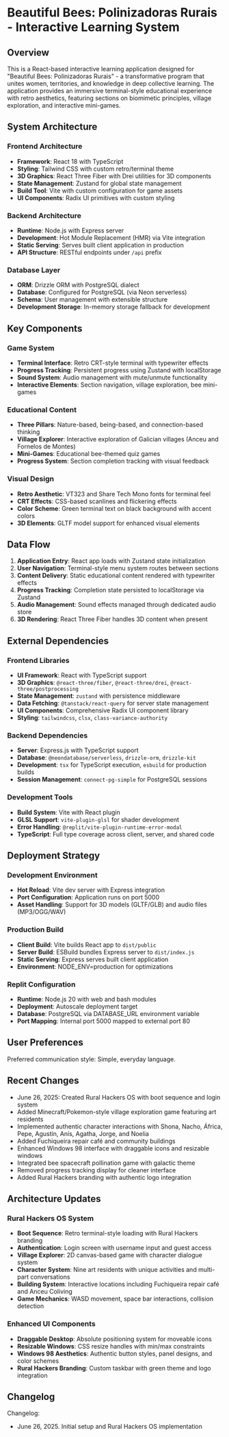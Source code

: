 # Beautiful Bees: Polinizadoras Rurais - Interactive Learning System

## Overview

This is a React-based interactive learning application designed for "Beautiful Bees: Polinizadoras Rurais" - a transformative program that unites women, territories, and knowledge in deep collective learning. The application provides an immersive terminal-style educational experience with retro aesthetics, featuring sections on biomimetic principles, village exploration, and interactive mini-games.

## System Architecture

### Frontend Architecture
- **Framework**: React 18 with TypeScript
- **Styling**: Tailwind CSS with custom retro/terminal theme
- **3D Graphics**: React Three Fiber with Drei utilities for 3D components
- **State Management**: Zustand for global state management
- **Build Tool**: Vite with custom configuration for game assets
- **UI Components**: Radix UI primitives with custom styling

### Backend Architecture
- **Runtime**: Node.js with Express server
- **Development**: Hot Module Replacement (HMR) via Vite integration
- **Static Serving**: Serves built client application in production
- **API Structure**: RESTful endpoints under `/api` prefix

### Database Layer
- **ORM**: Drizzle ORM with PostgreSQL dialect
- **Database**: Configured for PostgreSQL (via Neon serverless)
- **Schema**: User management with extensible structure
- **Development Storage**: In-memory storage fallback for development

## Key Components

### Game System
- **Terminal Interface**: Retro CRT-style terminal with typewriter effects
- **Progress Tracking**: Persistent progress using Zustand with localStorage
- **Sound System**: Audio management with mute/unmute functionality
- **Interactive Elements**: Section navigation, village exploration, bee mini-games

### Educational Content
- **Three Pillars**: Nature-based, being-based, and connection-based thinking
- **Village Explorer**: Interactive exploration of Galician villages (Anceu and Fornelos de Montes)
- **Mini-Games**: Educational bee-themed quiz games
- **Progress System**: Section completion tracking with visual feedback

### Visual Design
- **Retro Aesthetic**: VT323 and Share Tech Mono fonts for terminal feel
- **CRT Effects**: CSS-based scanlines and flickering effects
- **Color Scheme**: Green terminal text on black background with accent colors
- **3D Elements**: GLTF model support for enhanced visual elements

## Data Flow

1. **Application Entry**: React app loads with Zustand state initialization
2. **User Navigation**: Terminal-style menu system routes between sections
3. **Content Delivery**: Static educational content rendered with typewriter effects
4. **Progress Tracking**: Completion state persisted to localStorage via Zustand
5. **Audio Management**: Sound effects managed through dedicated audio store
6. **3D Rendering**: React Three Fiber handles 3D content when present

## External Dependencies

### Frontend Libraries
- **UI Framework**: React with TypeScript support
- **3D Graphics**: `@react-three/fiber`, `@react-three/drei`, `@react-three/postprocessing`
- **State Management**: `zustand` with persistence middleware
- **Data Fetching**: `@tanstack/react-query` for server state management
- **UI Components**: Comprehensive Radix UI component library
- **Styling**: `tailwindcss`, `clsx`, `class-variance-authority`

### Backend Dependencies
- **Server**: Express.js with TypeScript support
- **Database**: `@neondatabase/serverless`, `drizzle-orm`, `drizzle-kit`
- **Development**: `tsx` for TypeScript execution, `esbuild` for production builds
- **Session Management**: `connect-pg-simple` for PostgreSQL sessions

### Development Tools
- **Build System**: Vite with React plugin
- **GLSL Support**: `vite-plugin-glsl` for shader development
- **Error Handling**: `@replit/vite-plugin-runtime-error-modal`
- **TypeScript**: Full type coverage across client, server, and shared code

## Deployment Strategy

### Development Environment
- **Hot Reload**: Vite dev server with Express integration
- **Port Configuration**: Application runs on port 5000
- **Asset Handling**: Support for 3D models (GLTF/GLB) and audio files (MP3/OGG/WAV)

### Production Build
- **Client Build**: Vite builds React app to `dist/public`
- **Server Build**: ESBuild bundles Express server to `dist/index.js`
- **Static Serving**: Express serves built client application
- **Environment**: NODE_ENV=production for optimizations

### Replit Configuration
- **Runtime**: Node.js 20 with web and bash modules
- **Deployment**: Autoscale deployment target
- **Database**: PostgreSQL via DATABASE_URL environment variable
- **Port Mapping**: Internal port 5000 mapped to external port 80

## User Preferences

Preferred communication style: Simple, everyday language.

## Recent Changes

- June 26, 2025: Created Rural Hackers OS with boot sequence and login system
- Added Minecraft/Pokemon-style village exploration game featuring art residents
- Implemented authentic character interactions with Shona, Nacho, África, Pepe, Agustín, Anís, Agatha, Jorge, and Noelia
- Added Fuchiqueira repair café and community buildings
- Enhanced Windows 98 interface with draggable icons and resizable windows
- Integrated bee spacecraft pollination game with galactic theme
- Removed progress tracking display for cleaner interface
- Added Rural Hackers branding with authentic logo integration

## Architecture Updates

### Rural Hackers OS System
- **Boot Sequence**: Retro terminal-style loading with Rural Hackers branding
- **Authentication**: Login screen with username input and guest access
- **Village Explorer**: 2D canvas-based game with character dialogue system
- **Character System**: Nine art residents with unique activities and multi-part conversations
- **Building System**: Interactive locations including Fuchiqueira repair café and Anceu Coliving
- **Game Mechanics**: WASD movement, space bar interactions, collision detection

### Enhanced UI Components
- **Draggable Desktop**: Absolute positioning system for moveable icons
- **Resizable Windows**: CSS resize handles with min/max constraints
- **Windows 98 Aesthetics**: Authentic button styles, panel designs, and color schemes
- **Rural Hackers Branding**: Custom taskbar with green theme and logo integration

## Changelog

Changelog:
- June 26, 2025. Initial setup and Rural Hackers OS implementation